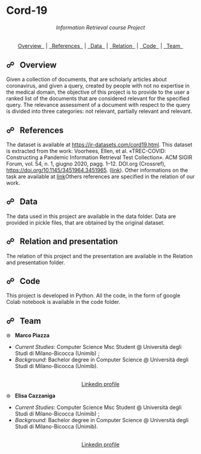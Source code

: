 # Cord-19

<div align = "center">
  <h6>Information Retrieval course Project</h6>

  <a href="#overview">Overview &nbsp;</a> |
  <a href="#references">&nbsp; References &nbsp;</a> |
  <a href="#data">&nbsp; Data &nbsp;</a> |
  <a href="#relation">&nbsp; Relation &nbsp;</a> |
  <a href="#code">&nbsp; Code &nbsp;</a> |
  <a href="#team">&nbsp; Team &nbsp;</a>
</div>

<a name="overview"></a>
## &#9741; &nbsp; Overview

Given a collection of documents, that are scholarly articles about coronavirus, and given a
query, created by people with not no expertise in the medical domain, the objective of this
project is to provide to the user a ranked list of the documents that are considered relevant
for the specified query. The relevance assessment of a document with respect to the query
is divided into three categories: not relevant, partially relevant and relevant.

<a name="references"></a>
## &#9741; &nbsp; References
The dataset is available at https://ir-datasets.com/cord19.html. 
This dataset is extracted from the work: Voorhees, Ellen, et al. «TREC-COVID: Constructing a Pandemic Information Retrieval Test Collection». ACM SIGIR Forum, vol. 54, n. 1, giugno 2020, pagg. 1–12. DOI.org (Crossref), https://doi.org/10.1145/3451964.3451965. (<a href="https://dl.acm.org/doi/10.1145/3451964.3451965">link</a>). Other informations on the task are available at <a href ="https://ir.nist.gov/covidSubmit/index.html">link</a>Others references are specified in the relation of our work. 

<a name="data"></a>
## &#9741; &nbsp; Data
The data used in this project are available in the data folder. Data are provided in pickle files, that are obtained by the original dataset. 

<a name="relation"></a>
## &#9741; &nbsp; Relation and presentation
The relation of this project and the presentation are available in the Relation and presentation folder.

<a name="code"></a>
## &#9741; &nbsp; Code
This project is developed in Python. All the code, in the form of google Colab notebook is available in the code folder.

<a name="team"></a>
## &#9741; &nbsp; Team

&#8860; &nbsp; **Marco Piazza** 

- *Current Studies*: Computer Science Msc Student @ Università degli Studi di Milano-Bicocca (Unimib) ;
- *Background*: Bachelor degree in Computer Science @ Università degli Studi di Milano-Bicocca (Unimib).
<br>

<div align = "center">
  <a href = "https://www.linkedin.com/in/marco-piazza-/">Linkedin profile</a>
</div>

&#8860; &nbsp; **Elisa Cazzaniga**

- *Current Studies*: Computer Science Msc Student @ Università degli Studi di Milano-Bicocca (Unimib) ;
- *Background*: Bachelor degree in Computer Science @ Università degli Studi di Milano-Bicocca (Unimib).
<br>

<div align = "center">
  <a href = "/">Linkedin profile </a>
</div>


